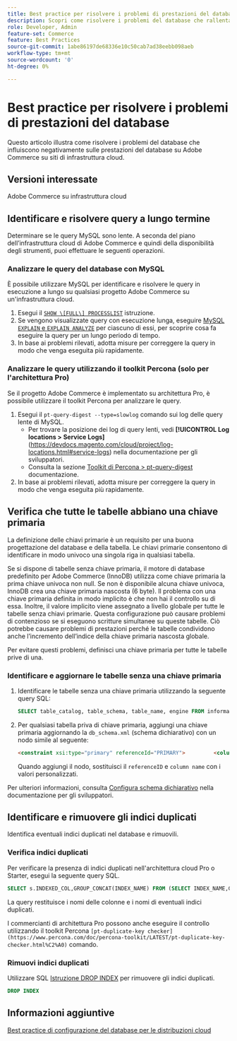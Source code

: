 ```yaml
---
title: Best practice per risolvere i problemi di prestazioni del database
description: Scopri come risolvere i problemi del database che rallentano le prestazioni sui siti Adobe Commerce distribuiti sull’infrastruttura cloud.
role: Developer, Admin
feature-set: Commerce
feature: Best Practices
source-git-commit: 1abe86197de68336e10c50cab7ad38eebb098aeb
workflow-type: tm+mt
source-wordcount: '0'
ht-degree: 0%

---
```



<!--Consider moving this topic to the Maintenance section-->

# Best practice per risolvere i problemi di prestazioni del database

Questo articolo illustra come risolvere i problemi del database che influiscono negativamente sulle prestazioni del database su Adobe Commerce su siti di infrastruttura cloud.

## Versioni interessate

Adobe Commerce su infrastruttura cloud

## Identificare e risolvere query a lungo termine

Determinare se le query MySQL sono lente. A seconda del piano dell’infrastruttura cloud di Adobe Commerce e quindi della disponibilità degli strumenti, puoi effettuare le seguenti operazioni.

### Analizzare le query del database con MySQL

È possibile utilizzare MySQL per identificare e risolvere le query in esecuzione a lungo su qualsiasi progetto Adobe Commerce su un&#39;infrastruttura cloud.

1. Esegui il [`SHOW \[FULL\] PROCESSLIST`](https://dev.mysql.com/doc/refman/8.0/en/show-processlist.html) istruzione.
1. Se vengono visualizzate query con esecuzione lunga, eseguire [MySQL `EXPLAIN` e `EXPLAIN ANALYZE`](https://mysqlserverteam.com/mysql-explain-analyze/) per ciascuno di essi, per scoprire cosa fa eseguire la query per un lungo periodo di tempo.
1. In base ai problemi rilevati, adotta misure per correggere la query in modo che venga eseguita più rapidamente.

### Analizzare le query utilizzando il toolkit Percona (solo per l&#39;architettura Pro)

Se il progetto Adobe Commerce è implementato su architettura Pro, è possibile utilizzare il toolkit Percona per analizzare le query.

1. Esegui il `pt-query-digest --type=slowlog` comando sui log delle query lente di MySQL.
   * Per trovare la posizione dei log di query lenti, vedi **[!UICONTROL Log locations > Service Logs]**(https://devdocs.magento.com/cloud/project/log-locations.html#service-logs) nella documentazione per gli sviluppatori.
   * Consulta la sezione [Toolkit di Percona > pt-query-digest](https://www.percona.com/doc/percona-toolkit/LATEST/pt-query-digest.html#pt-query-digest) documentazione.
1. In base ai problemi rilevati, adotta misure per correggere la query in modo che venga eseguita più rapidamente.

## Verifica che tutte le tabelle abbiano una chiave primaria

La definizione delle chiavi primarie è un requisito per una buona progettazione del database e della tabella. Le chiavi primarie consentono di identificare in modo univoco una singola riga in qualsiasi tabella.

Se si dispone di tabelle senza chiave primaria, il motore di database predefinito per Adobe Commerce (InnoDB) utilizza come chiave primaria la prima chiave univoca non null. Se non è disponibile alcuna chiave univoca, InnoDB crea una chiave primaria nascosta (6 byte). Il problema con una chiave primaria definita in modo implicito è che non hai il controllo su di essa. Inoltre, il valore implicito viene assegnato a livello globale per tutte le tabelle senza chiavi primarie. Questa configurazione può causare problemi di contenzioso se si eseguono scritture simultanee su queste tabelle. Ciò potrebbe causare problemi di prestazioni perché le tabelle condividono anche l’incremento dell’indice della chiave primaria nascosta globale.

Per evitare questi problemi, definisci una chiave primaria per tutte le tabelle prive di una.

### Identificare e aggiornare le tabelle senza una chiave primaria

1. Identificare le tabelle senza una chiave primaria utilizzando la seguente query SQL:

   ```sql
   SELECT table_catalog, table_schema, table_name, engine FROM information_schema.tables        WHERE (table_catalog, table_schema, table_name) NOT IN (SELECT table_catalog, table_schema, table_name FROM information_schema.table_constraints  WHERE constraint_type = 'PRIMARY KEY') AND table_schema NOT IN ('information_schema', 'pg_catalog');    
   ```

1. Per qualsiasi tabella priva di chiave primaria, aggiungi una chiave primaria aggiornando la `db_schema.xml` (schema dichiarativo) con un nodo simile al seguente:

   ```html
   <constraint xsi:type="primary" referenceId="PRIMARY">         <column name="id_column"/>     </constraint>    
   ```

   Quando aggiungi il nodo, sostituisci il `referenceID` e `column name` con i valori personalizzati.

Per ulteriori informazioni, consulta [Configura schema dichiarativo](https://developer.adobe.com/commerce/php/development/components/declarative-schema/configuration/) nella documentazione per gli sviluppatori.

## Identificare e rimuovere gli indici duplicati

Identifica eventuali indici duplicati nel database e rimuovili.

### Verifica indici duplicati

Per verificare la presenza di indici duplicati nell&#39;architettura cloud Pro o Starter, esegui la seguente query SQL.

```sql
SELECT s.INDEXED_COL,GROUP_CONCAT(INDEX_NAME) FROM (SELECT INDEX_NAME,GROUP_CONCAT(CONCAT(TABLE_NAME,'.',COLUMN_NAME) ORDER BY CONCAT(SEQ_IN_INDEX,COLUMN_NAME)) 'INDEXED_COL' FROM INFORMATION_SCHEMA.STATISTICS WHERE TABLE_SCHEMA = 'db?' GROUP BY INDEX_NAME)as s GROUP BY INDEXED_COL HAVING COUNT(1)>1
```

La query restituisce i nomi delle colonne e i nomi di eventuali indici duplicati.

I commercianti di architettura Pro possono anche eseguire il controllo utilizzando il toolkit Percona  `[pt-duplicate-key checker](https://www.percona.com/doc/percona-toolkit/LATEST/pt-duplicate-key-checker.html%C2%A0)` comando.

### Rimuovi indici duplicati

Utilizzare SQL [Istruzione DROP INDEX](https://dev.mysql.com/doc/refman/8.0/en/drop-index.html) per rimuovere gli indici duplicati.

```SQL
DROP INDEX
```

## Informazioni aggiuntive

[Best practice di configurazione del database per le distribuzioni cloud](../planning/database-on-cloud.md)

